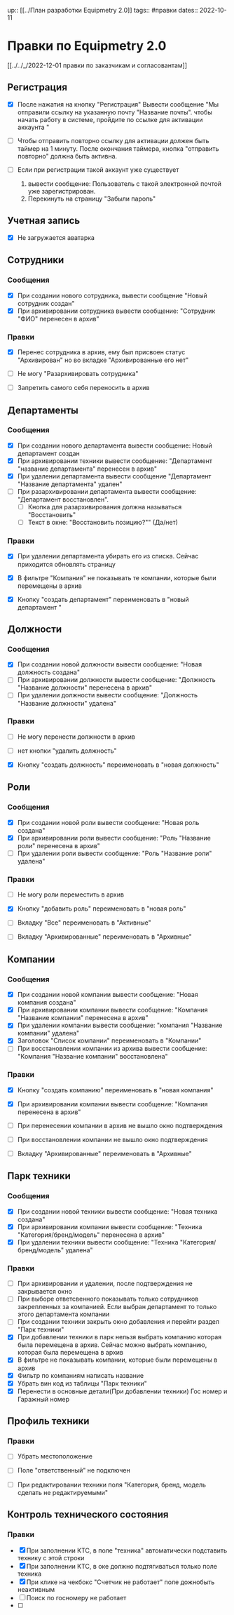up:: [[../План разработки Equipmetry 2.0]]
tags:: #правки
dates:: 2022-10-11

# Правки по Equipmetry 2.0

[[../../_/2022-12-01 правки по заказчикам и согласовантам]] 

## Регистрация
 - [x] После нажатия на кнопку "Регистрация" Вывести сообщение "Мы отправили ссылку на указанную почту "Название почты". чтобы начать работу в системе, пройдите по ссылке для активации аккаунта "
 
 - [ ] Чтобы отправить повторно ссылку для активации должен быть таймер на 1 минуту. После окончания таймера, кнопка "отправить повторно" должна быть активна. 
 - [ ] Если при регистрации такой аккаунт уже существует 
	1. вывести сообщение: Пользователь с такой электронной почтой уже зарегистрирован. 
	2. Перекинуть на страницу "Забыли пароль"

## Учетная запись
 - [x] Не загружается аватарка

## Сотрудники
### Сообщения
 - [x] При создании нового сотрудника, вывести сообщение "Новый сотрудник создан"
 - [x] При архивировании сотрудника вывести сообщение: "Сотрудник "ФИО" перенесен в архив"
### Правки
 - [x] Перенес сотрудника в архив, ему был присвоен статус "Архивирован" но во вкладке "Архивированные его нет"
 - [ ] Не могу "Разархивировать сотрудника"
 - [ ] Запретить самого себя переносить в архив


## Департаменты
### Сообщения
 - [x] При создании нового департамента вывести сообщение: Новый департамент создан
 - [x] При архивировании техники вывести сообщение: "Департамент "название департамента" перенесен в архив"
 - [x] При удалении департамента вывести сообщение "Департамент "Название департамента" удален"
 - [ ] При разархивировании департамента вывести сообщение: "Департамент восстановлен". 
	 - [ ] Кнопка для разархивирования  должна называться "Восстановить"
	 - [ ] Текст в окне: "Восстановить позицию?"" (Да/нет)

### Правки
 - [x] При удалении департамента убирать его из списка. Сейчас приходится обновлять страницу
 - [x] В фильтре "Компания" не показывать те компании, которые были перемещены в архив
 - [x] Кнопку "создать департамент" переименовать в "новый департамент "



## Должности
### Сообщения
 - [x] При создании новой должности вывести сообщение: "Новая должность создана"
 - [ ] При архивировании должности вывести сообщение: "Должность "Название должности" перенесена в архив"
 - [ ] При удалении должности вывести сообщение: "Должность "Название должности" удалена"

### Правки
 - [ ] Не могу перенести должности в архив
 - [ ] нет кнопки "удалить должность"
 - [x] Кнопку "создать должность" переименовать в "новая должность"


## Роли
### Сообщения
 - [x] При создании новой роли вывести сообщение: "Новая роль создана"
 - [x] При архивировании роли вывести сообщение: "Роль "Название роли" перенесена в архив"
 - [ ] При удалении роли вывести сообщение: "Роль "Название роли" удалена"

### Правки
 - [ ] Не могу роли переместить в архив
 - [x] Кнопку "добавить роль" переименовать в "новая роль"
 - [ ] Вкладку "Все" переименовать в "Активные" 
 - [ ] Вкладку "Архивированные" переименовать в "Архивные"


## Компании
### Сообщения
 - [x] При создании новой компании вывести сообщение: "Новая компания создана"
 - [x] При архивировании компании вывести сообщение: "Компания "Название компании" перенесена в архив"
 - [x] При удалении компании вывести сообщение: "компания "Название компании" удалена"
 - [x] Заголовок "Список компании" переименовать в "Компании"
 - [ ] При восстановлении компании из архива вывести сообщение: "Компания "Название компании" восстановлена"

### Правки
 - [x] Кнопку "создать компанию" переименовать в "новая компания"
 - [x] При архивировании компании вывести сообщение: "Компания перенесена в архив"
 - [ ] При перенесении компании в архив не вышло окно подтверждения
 - [ ] При восстановлении компании не вышло окно подтверждения
 - [ ] Вкладку "Архивированные" переименовать в "Архивные"



## Парк техники
### Сообщения
 - [x] При создании новой техники вывести сообщение: "Новая техника создана"
 - [x] При архивировании компании вывести сообщение: "Техника "Категория/бренд/модель" перенесена в архив"
 - [x] При удалении техники вывести сообщение: "Техника "Категория/бренд/модель" удалена"

### Правки
- [ ] При архивировании и удалении, после подтверждения не закрывается окно
- [ ] При выборе ответсвенного показывать только сотрудников закрепленных за компанией. Если выбран департамент то только этого департамента компании
- [ ] При создании техники закрыть окно добавления и перейти раздел "Парк техники"
 - [x] При добавлении техники в парк нельзя выбрать компанию которая была перемещена в архив. Сейчас можно выбрать компанию, которая была перемещена в архив
 - [x] В фильтре не показывать компании, которые были перемещены в архив
 - [x] Фильтр по компаниям написать название 
 - [x] Убрать вин код из таблицы "Парк техники"
 - [x] Перенести в основные детали(При добавлении техники) Гос номер и Гаражный номер 
## Профиль техники 
### Правки
 - [ ] Убрать местоположение
 - [ ] Поле "ответственный" не подключен
 - [ ] При редактировании техники поля "Категория, бренд, модель сделать не редактируемыми"


## Контроль технического состояния
### Правки
- [x] При заполнении КТС, в поле "техника" автоматически подставить технику с этой строки
- [x] При заполнении КТС, в оке должно подтягиваться только поле техника
- [x] При клике на чекбокс "Счетчик не работает" поле дожнобыть неактивным
- [ ] Поиск по госномеру не работает
- [ ] 
